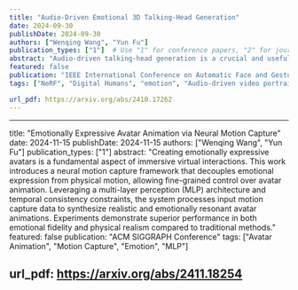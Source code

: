 ```yaml
---
title: "Audio-Driven Emotional 3D Talking-Head Generation"
date: 2024-09-30
publishDate: 2024-09-30
authors: ["Wenqing Wang", "Yun Fu"]
publication_types: ["1"]  # Use "1" for conference papers, "2" for journal articles, etc.
abstract: "Audio-driven talking-head generation is a crucial and useful technology in virtual human interaction and film- making applications. Recent advancements have focused on improving the image fidelity and lip-synchronization. How- ever, generating accurate emotional expressions is an impor- tant aspect of realistic talking-head generation, which has remained underexplored in previous works. In this paper, we present a novel framework for synthesizing high-fidelity, audio- driven video portraits with accurate emotional expressions. Specifically, we utilize a variational autoencoder (VAE)-based audio-to-motion module to generate facial landmarks. These landmarks are concatenated with emotional embeddings to produce emotional landmarks through our motion-to-emotion module. These emotional landmarks are then used to render realistic emotional talking-head video using a Neural Radiance Fields (NeRF)-based emotion-to-video module. Additionally, we propose a pose sampling method that generates natural idle- state (non-speaking) videos in response to silent audio inputs. Extensive experiments show that our method demonstrates high-fidelity emotion generation compared to previous methods."
featured: false
publication: "IEEE International Conference on Automatic Face and Gesture Recognition"
tags: ["NeRF", "Digital Humans", "emotion", "Audio-driven video portraits"]

url_pdf: https://arxiv.org/abs/2410.17262
---
```

---
title: "Emotionally Expressive Avatar Animation via Neural Motion Capture"
date: 2024-11-15
publishDate: 2024-11-15
authors: ["Wenqing Wang", "Yun Fu"]
publication_types: ["1"]
abstract: "Creating emotionally expressive avatars is a fundamental aspect of immersive virtual interactions. This work introduces a neural motion capture framework that decouples emotional expression from physical motion, allowing fine-grained control over avatar animation. Leveraging a multi-layer perception (MLP) architecture and temporal consistency constraints, the system processes input motion capture data to synthesize realistic and emotionally resonant avatar animations. Experiments demonstrate superior performance in both emotional fidelity and physical realism compared to traditional methods."
featured: false
publication: "ACM SIGGRAPH Conference"
tags: ["Avatar Animation", "Motion Capture", "Emotion", "MLP"]

url_pdf: https://arxiv.org/abs/2411.18254
---